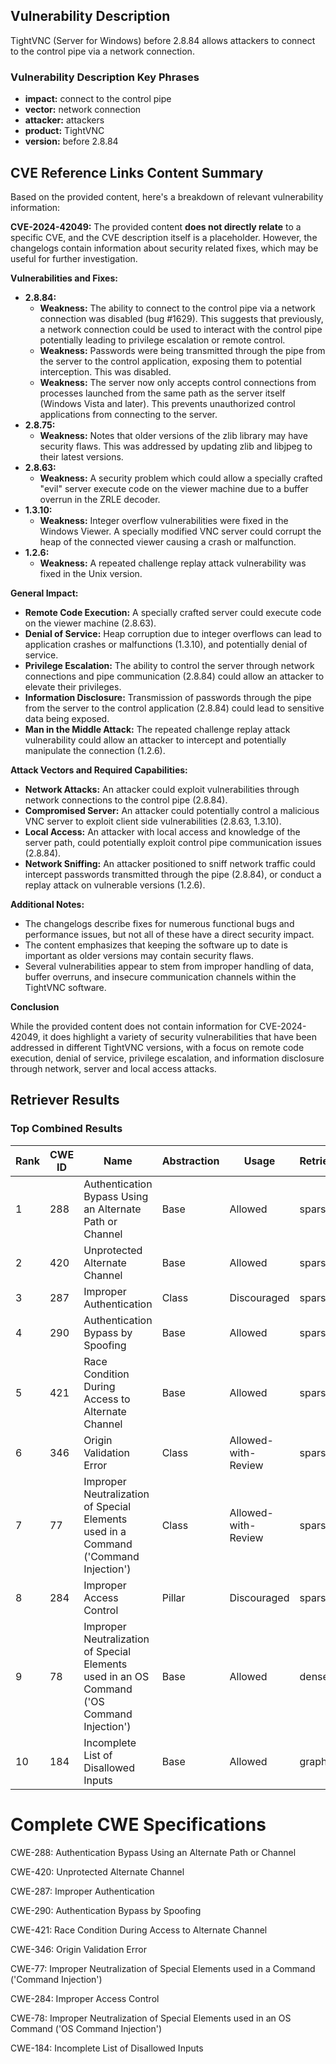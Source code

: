## Vulnerability Description
TightVNC (Server for Windows) before 2.8.84 allows attackers to connect to the control pipe via a network connection.

### Vulnerability Description Key Phrases
- **impact:** connect to the control pipe
- **vector:** network connection
- **attacker:** attackers
- **product:** TightVNC
- **version:** before 2.8.84

## CVE Reference Links Content Summary
Based on the provided content, here's a breakdown of relevant vulnerability information:

**CVE-2024-42049:** The provided content **does not directly relate** to a specific CVE, and the CVE description itself is a placeholder. However, the changelogs contain information about security related fixes, which may be useful for further investigation.

**Vulnerabilities and Fixes:**

*   **2.8.84:**
    *   **Weakness:** The ability to connect to the control pipe via a network connection was disabled (bug #1629). This suggests that previously, a network connection could be used to interact with the control pipe potentially leading to privilege escalation or remote control.
    *   **Weakness:** Passwords were being transmitted through the pipe from the server to the control application, exposing them to potential interception. This was disabled.
    *   **Weakness:** The server now only accepts control connections from processes launched from the same path as the server itself (Windows Vista and later). This prevents unauthorized control applications from connecting to the server.
*   **2.8.75:**
    *   **Weakness:**  Notes that older versions of the zlib library may have security flaws. This was addressed by updating zlib and libjpeg to their latest versions.
*   **2.8.63:**
    *   **Weakness:** A security problem which could allow a specially crafted "evil" server execute code on the viewer machine due to a buffer overrun in the ZRLE decoder.
*   **1.3.10:**
     *   **Weakness:** Integer overflow vulnerabilities were fixed in the Windows Viewer. A specially modified VNC server could corrupt the heap of the connected viewer causing a crash or malfunction.
*   **1.2.6:**
    *   **Weakness:** A repeated challenge replay attack vulnerability was fixed in the Unix version.

**General Impact:**

*   **Remote Code Execution:** A specially crafted server could execute code on the viewer machine (2.8.63).
*   **Denial of Service:**  Heap corruption due to integer overflows can lead to application crashes or malfunctions (1.3.10), and potentially denial of service.
*   **Privilege Escalation:** The ability to control the server through network connections and pipe communication (2.8.84) could allow an attacker to elevate their privileges.
*   **Information Disclosure:** Transmission of passwords through the pipe from the server to the control application (2.8.84) could lead to sensitive data being exposed.
*   **Man in the Middle Attack:** The repeated challenge replay attack vulnerability could allow an attacker to intercept and potentially manipulate the connection (1.2.6).

**Attack Vectors and Required Capabilities:**

*   **Network Attacks:** An attacker could exploit vulnerabilities through network connections to the control pipe (2.8.84).
*   **Compromised Server:** An attacker could potentially control a malicious VNC server to exploit client side vulnerabilities (2.8.63, 1.3.10).
*   **Local Access:** An attacker with local access and knowledge of the server path, could potentially exploit control pipe communication issues (2.8.84).
*   **Network Sniffing:** An attacker positioned to sniff network traffic could intercept passwords transmitted through the pipe (2.8.84), or conduct a replay attack on vulnerable versions (1.2.6).

**Additional Notes:**

*   The changelogs describe fixes for numerous functional bugs and performance issues, but not all of these have a direct security impact.
*   The content emphasizes that keeping the software up to date is important as older versions may contain security flaws.
*   Several vulnerabilities appear to stem from improper handling of data, buffer overruns, and insecure communication channels within the TightVNC software.

**Conclusion**

While the provided content does not contain information for CVE-2024-42049, it does highlight a variety of security vulnerabilities that have been addressed in different TightVNC versions, with a focus on remote code execution, denial of service, privilege escalation, and information disclosure through network, server and local access attacks.

## Retriever Results

### Top Combined Results

| Rank | CWE ID | Name | Abstraction | Usage  | Retrievers | Individual Scores |
|------|--------|------|-------------|-------|------------|-------------------|
| 1 | 288 | Authentication Bypass Using an Alternate Path or Channel | Base | Allowed | sparse | 0.036 |
| 2 | 420 | Unprotected Alternate Channel | Base | Allowed | sparse | 0.034 |
| 3 | 287 | Improper Authentication | Class | Discouraged | sparse | 0.034 |
| 4 | 290 | Authentication Bypass by Spoofing | Base | Allowed | sparse | 0.034 |
| 5 | 421 | Race Condition During Access to Alternate Channel | Base | Allowed | sparse | 0.034 |
| 6 | 346 | Origin Validation Error | Class | Allowed-with-Review | sparse | 0.034 |
| 7 | 77 | Improper Neutralization of Special Elements used in a Command ('Command Injection') | Class | Allowed-with-Review | sparse | 0.033 |
| 8 | 284 | Improper Access Control | Pillar | Discouraged | sparse | 0.033 |
| 9 | 78 | Improper Neutralization of Special Elements used in an OS Command ('OS Command Injection') | Base | Allowed | dense | 0.504 |
| 10 | 184 | Incomplete List of Disallowed Inputs | Base | Allowed | graph | 0.002 |



# Complete CWE Specifications

CWE-288: Authentication Bypass Using an Alternate Path or Channel

CWE-420: Unprotected Alternate Channel

CWE-287: Improper Authentication

CWE-290: Authentication Bypass by Spoofing

CWE-421: Race Condition During Access to Alternate Channel

CWE-346: Origin Validation Error

CWE-77: Improper Neutralization of Special Elements used in a Command ('Command Injection')

CWE-284: Improper Access Control

CWE-78: Improper Neutralization of Special Elements used in an OS Command ('OS Command Injection')

CWE-184: Incomplete List of Disallowed Inputs